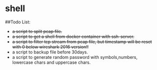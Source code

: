 # shell

##Todo List:
* <s>a script to split pcap file.</s>
* <s>a script to get a shell from docker container with ssh-server.</s>
* <s>a script to filter tcp stream from pcap file, but timestamp will be reset with 0 below wireshark 2016 version!!</s>
* a script to backup file before 30days.
* a script to generate random password with symbols,numbers, lowercase chars and uppercase chars.
